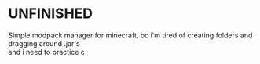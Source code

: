 # **UNFINISHED**
Simple modpack manager for minecraft, bc i'm tired of creating folders and dragging around .jar's
</br>
and i need to practice c